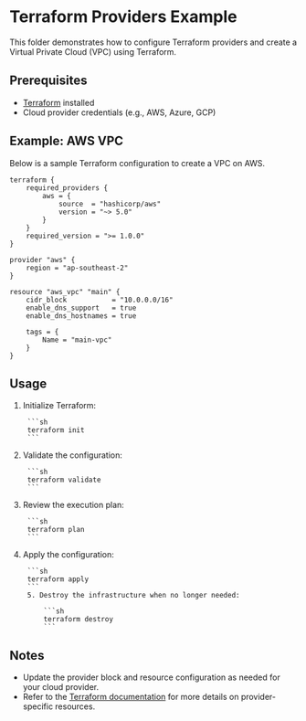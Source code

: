 # Terraform Providers Example

This folder demonstrates how to configure Terraform providers and create a Virtual Private Cloud (VPC) using Terraform.

## Prerequisites

- [Terraform](https://www.terraform.io/downloads.html) installed
- Cloud provider credentials (e.g., AWS, Azure, GCP)

## Example: AWS VPC

Below is a sample Terraform configuration to create a VPC on AWS.

```hcl
terraform {
    required_providers {
        aws = {
            source  = "hashicorp/aws"
            version = "~> 5.0"
        }
    }
    required_version = ">= 1.0.0"
}

provider "aws" {
    region = "ap-southeast-2"
}

resource "aws_vpc" "main" {
    cidr_block           = "10.0.0.0/16"
    enable_dns_support   = true
    enable_dns_hostnames = true

    tags = {
        Name = "main-vpc"
    }
}
```

## Usage

1. Initialize Terraform:

        ```sh
        terraform init
        ```
2. Validate the configuration:

        ```sh
        terraform validate
        ```
3. Review the execution plan:

        ```sh
        terraform plan
        ```

4. Apply the configuration:

        ```sh
        terraform apply
        ```
        5. Destroy the infrastructure when no longer needed:

            ```sh
            terraform destroy
            ```
## Notes

- Update the provider block and resource configuration as needed for your cloud provider.
- Refer to the [Terraform documentation](https://registry.terraform.io/) for more details on provider-specific resources.
